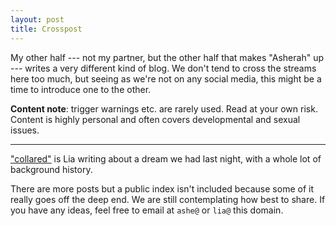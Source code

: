```yaml
---
layout: post
title: Crosspost
---
```


My other half --- not my partner, but the other half that makes "Asherah" up
--- writes a very different kind of blog.  We don't tend to cross the streams
here too much, but seeing as we're not on any social media, this might be a
time to introduce one to the other.

<a id="more"></a>**Content note**: trigger warnings etc. are rarely used.  Read
at your own risk.  Content is highly personal and often covers developmental
and sexual issues.

<!--more-->

---

["collared"](https://lia.kivikakk.ee/posts/collared/) is Lia writing about a
dream we had last night, with a whole lot of background history.

There are more posts but a public index isn't included because some of it
really goes off the deep end.  We are still contemplating how best to share.
If you have any ideas, feel free to email at `ashe@` or `lia@` this domain.
